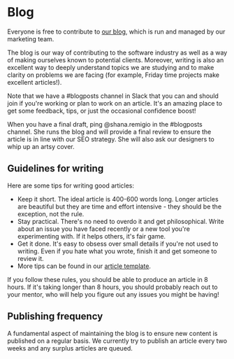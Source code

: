 # Blog

Everyone is free to contribute to [our blog](https://nebulab.it/blog/), which is run and managed by 
our marketing team.
  
The blog is our way of contributing to the software industry as well as a way of making ourselves
known to potential clients. Moreover, writing is also an excellent way to deeply understand topics
we are studying and to make clarity on problems we are facing (for example, Friday time projects
make excellent articles!).

Note that we have a #blogposts channel in Slack that you can and should join if you're working or
plan to work on an article. It's an amazing place to get some feedback, tips, or just the occasional
confidence boost!

When you have a final draft, ping @shana.remigio in the #blogposts channel. She runs the
blog and will provide a final review to ensure the article is in line with our SEO strategy. She
will also ask our designers to whip up an artsy cover.

## Guidelines for writing

Here are some tips for writing good articles:

- Keep it short. The ideal article is 400-600 words long. Longer articles are beautiful but they are
  time and effort intensive - they should be the exception, not the rule.
- Stay practical. There's no need to overdo it and get philosophical. Write about an issue you have
  faced recently or a new tool you're experimenting with. If it helps others, it's fair game.
- Get it done. It's easy to obsess over small details if you're not used to writing. Even if you
  hate what you wrote, finish it and get someone to review it.
- More tips can be found in our [article template][template].

If you follow these rules, you should be able to produce an article in 8 hours. If it's taking
longer than 8 hours, you should probably reach out to your mentor, who will help you figure out any
issues you might be having!

[template]: https://github.com/nebulab/nebulab/blob/master/source/blog/posts/2050-01-01-blogpost-template.html.markdown 

## Publishing frequency

A fundamental aspect of maintaining the blog is to ensure new content is published on a regular
basis. We currently try to publish an article every two weeks and any surplus articles are queued.
